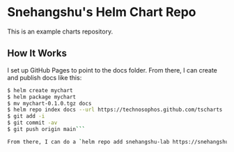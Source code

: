 # Snehangshu's Helm Chart Repo

This is an example charts repository.

## How It Works
I set up GitHub Pages to point to the docs folder. From there, I can create and publish docs like this:

```bash 
$ helm create mychart
$ helm package mychart
$ mv mychart-0.1.0.tgz docs
$ helm repo index docs --url https://technosophos.github.com/tscharts
$ git add -i
$ git commit -av
$ git push origin main```

From there, I can do a `helm repo add snehangshu-lab https://snehangshuk.github.io/snehangshu-lab`
